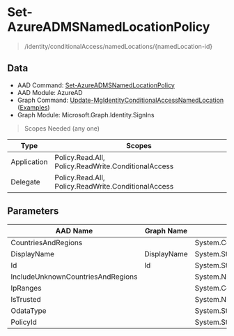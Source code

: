 # Set-AzureADMSNamedLocationPolicy

> /identity/conditionalAccess/namedLocations/{namedLocation-id}

## Data

+ AAD Command: [Set-AzureADMSNamedLocationPolicy](https://docs.microsoft.com/en-us/powershell/module/AzureAD/Set-AzureADMSNamedLocationPolicy)
+ AAD Module: AzureAD
+ Graph Command: [Update-MgIdentityConditionalAccessNamedLocation](https://docs.microsoft.com/en-us/powershell/module/Microsoft.Graph.Identity.SignIns/Update-MgIdentityConditionalAccessNamedLocation) ([Examples](https://github.com/orgs/msgraph/discussions?discussions_q=Update-MgIdentityConditionalAccessNamedLocation))
+ Graph Module: Microsoft.Graph.Identity.SignIns

> Scopes Needed (any one)

|Type|Scopes|
|---|---|
|Application|Policy.Read.All, Policy.ReadWrite.ConditionalAccess|
|Delegate|Policy.Read.All, Policy.ReadWrite.ConditionalAccess|

## Parameters

|AAD Name|Graph Name|AAD Type|Graph Type|Infos|
|---|---|---|---|---|
|CountriesAndRegions||System.Collections.Generic.List/Microsoft.Open.MSGraph.Model.CountriesAndRegion|||
|DisplayName|DisplayName|System.String|System.String||
|Id|Id|System.String|System.String||
|IncludeUnknownCountriesAndRegions||System.Nullable/System.Boolean|||
|IpRanges||System.Collections.Generic.List/Microsoft.Open.MSGraph.Model.IpRange|||
|IsTrusted||System.Nullable/System.Boolean|||
|OdataType||System.String|||
|PolicyId||System.String|||

